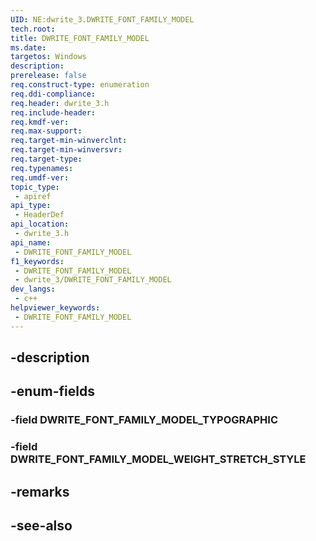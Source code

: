 ```yaml
---
UID: NE:dwrite_3.DWRITE_FONT_FAMILY_MODEL
tech.root: 
title: DWRITE_FONT_FAMILY_MODEL
ms.date: 
targetos: Windows
description: 
prerelease: false
req.construct-type: enumeration
req.ddi-compliance: 
req.header: dwrite_3.h
req.include-header: 
req.kmdf-ver: 
req.max-support: 
req.target-min-winverclnt: 
req.target-min-winversvr: 
req.target-type: 
req.typenames: 
req.umdf-ver: 
topic_type:
 - apiref
api_type:
 - HeaderDef
api_location:
 - dwrite_3.h
api_name:
 - DWRITE_FONT_FAMILY_MODEL
f1_keywords:
 - DWRITE_FONT_FAMILY_MODEL
 - dwrite_3/DWRITE_FONT_FAMILY_MODEL
dev_langs:
 - c++
helpviewer_keywords:
 - DWRITE_FONT_FAMILY_MODEL
---
```


## -description

## -enum-fields

### -field DWRITE_FONT_FAMILY_MODEL_TYPOGRAPHIC

### -field DWRITE_FONT_FAMILY_MODEL_WEIGHT_STRETCH_STYLE

## -remarks

## -see-also

